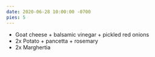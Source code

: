 ```yaml
---
date: 2020-06-28 10:00:00 -0700
pies: 5
---
```

- Goat cheese + balsamic vinegar + pickled red onions
- 2x Potato + pancetta + rosemary
- 2x Marghertia